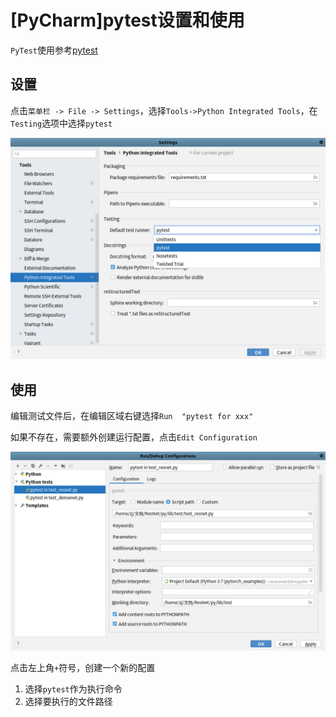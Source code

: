 
# [PyCharm]pytest设置和使用

`PyTest`使用参考[pytest](https://zj-image-processing.readthedocs.io/zh_CN/latest/python/pytest/)

## 设置

点击`菜单栏 -> File -> Settings`，选择`Tools->Python Integrated Tools`，在`Testing`选项中选择`pytest`

![](./imgs/pycharm-pytest-setting.png)

## 使用

编辑测试文件后，在编辑区域右键选择`Run  "pytest for xxx"`

如果不存在，需要额外创建运行配置，点击`Edit Configuration`

![](./imgs/pycharm-run-configuration.png)

点击左上角`+`符号，创建一个新的配置

1. 选择`pytest`作为执行命令
2. 选择要执行的文件路径
